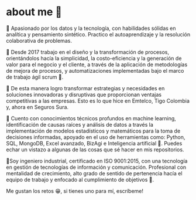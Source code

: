 # about me 👋


📌 Apasionado por los datos y la tecnología, con habilidades sólidas en analítica y pensamiento sintético. Practico el autoaprendizaje y la resolución colaborativa de problemas.

📌 Desde 2017 trabajo en el diseño y la transformación de procesos, orientándolos hacía la simplicidad, la costo-eficiencia y la generación de valor para el negocio y el cliente, a través de la aplicación de metodologías de mejora de procesos, y automatizaciones implementadas bajo el marco de trabajo ágil scrum 🦾.

📌 De esta manera logro transformar estrategias y necesidades en soluciones innovadoras y disruptivas que proporcionan ventajas competitivas a las empresas. Esto es lo que hice en Emtelco, Tigo Colombia y, ahora en Seguros Sura.

🧠 Cuento con conocimientos técnicos profundos en machine learning, identificación de causas raíces y análisis de datos a través la implementación de modelos estadísticos y matemáticos para la toma de decisiones informadas, apoyado en el uso de herramientas como: Python, SQL, MongoDB, Excel avanzado, BizAgi e Inteligencia artificial 🧰. 
Puedes echar un vistazo a algunas de las cosas que sé hacer en mis repositorios.

👦Soy ingeniero industrial, certificado en ISO 9001:2015, con una tecnología en gestión de tecnologías de información y comunicación. Profesional con mentalidad de crecimiento, alto grado de sentido de pertenencia hacía el equipo de trabajo y enfocado al cumplimiento de objetivos 🎯.

Me gustan los retos 😁, si tienes uno para mí, escríbeme!
